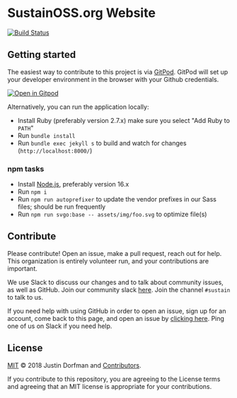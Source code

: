 # SustainOSS.org Website

[![Build Status](https://github.com/sustainers/website/workflows/Tests/badge.svg)](https://github.com/sustainers/website/actions?workflow=Tests)

## Getting started

The easiest way to contribute to this project is via [GitPod](https://gitpod.io). GitPod
will set up your developer environment in the browser with your Github credentials.

[![Open in Gitpod](https://gitpod.io/button/open-in-gitpod.svg)](https://gitpod.io/#https://github.com/sustainers/website)

Alternatively, you can run the application locally:

- Install Ruby (preferably version 2.7.x) make sure you select "Add Ruby to `PATH`"
- Run `bundle install`
- Run `bundle exec jekyll s` to build and watch for changes (`http://localhost:8000/`)

### npm tasks

- Install [Node.js](https://nodejs.org/en/), preferably version 16.x
- Run `npm i`
- Run `npm run autoprefixer` to update the vendor prefixes in our Sass files; should be run frequently
- Run `npm run svgo:base -- assets/img/foo.svg` to optimize file(s)

## Contribute

Please contribute! Open an issue, make a pull request, reach out for help. This organization is entirely volunteer run, and your contributions are important.

We use Slack to discuss our changes and to talk about community issues, as well as GitHub. Join our community slack [here](https://changelog.com/community). Join the channel `#sustain` to talk to us.

If you need help with using GitHub in order to open an issue, sign up for an account, come back to this page, and open an issue by [clicking here](https://github.com/sustainers/website/issues/new). Ping one of us on Slack if you need help.

## License

[MIT](LICENSE) © 2018 Justin Dorfman and [Contributors](https://github.com/sustainers/website/graphs/contributors).

If you contribute to this repository, you are agreeing to the License terms and agreeing that an MIT license is appropriate for your contributions.

